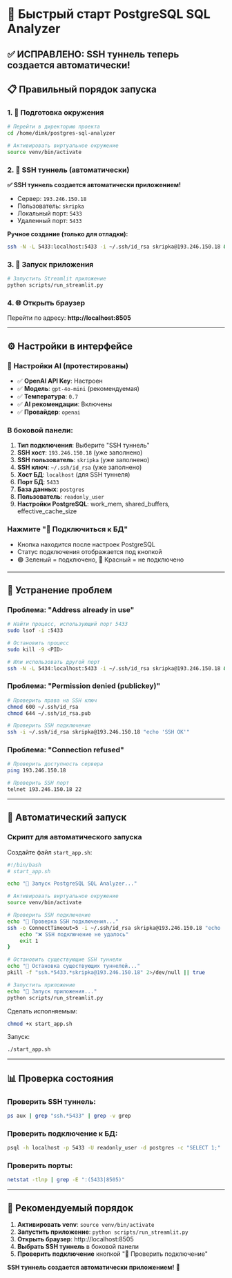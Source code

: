 # 🚀 Быстрый старт PostgreSQL SQL Analyzer

## ✅ **ИСПРАВЛЕНО**: SSH туннель теперь создается автоматически!

## 📋 Правильный порядок запуска

### 1. 🔧 Подготовка окружения

```bash
# Перейти в директорию проекта
cd /home/dimk/postgres-sql-analyzer

# Активировать виртуальное окружение
source venv/bin/activate
```

### 2. 🔐 SSH туннель (автоматически)

**✅ SSH туннель создается автоматически приложением!**

- Сервер: `193.246.150.18`
- Пользователь: `skripka`
- Локальный порт: `5433`
- Удаленный порт: `5433`

**Ручное создание (только для отладки):**
```bash
ssh -N -L 5433:localhost:5433 -i ~/.ssh/id_rsa skripka@193.246.150.18 &
```

### 3. 🚀 Запуск приложения

```bash
# Запустить Streamlit приложение
python scripts/run_streamlit.py
```

### 4. 🌐 Открыть браузер

Перейти по адресу: **http://localhost:8505**

---

## ⚙️ Настройки в интерфейсе

### 🤖 **Настройки AI (протестированы)**
- ✅ **OpenAI API Key**: Настроен
- ✅ **Модель**: `gpt-4o-mini` (рекомендуемая)
- ✅ **Температура**: `0.7`
- ✅ **AI рекомендации**: Включены
- ✅ **Провайдер**: `openai`

### В боковой панели:

1. **Тип подключения**: Выберите "SSH туннель"
2. **SSH хост**: `193.246.150.18` (уже заполнено)
3. **SSH пользователь**: `skripka` (уже заполнено)
4. **SSH ключ**: `~/.ssh/id_rsa` (уже заполнено)
5. **Хост БД**: `localhost` (для SSH туннеля)
6. **Порт БД**: `5433`
7. **База данных**: `postgres`
8. **Пользователь**: `readonly_user`
9. **Настройки PostgreSQL**: work_mem, shared_buffers, effective_cache_size

### Нажмите "🔌 Подключиться к БД"
- Кнопка находится после настроек PostgreSQL
- Статус подключения отображается под кнопкой
- 🟢 Зеленый = подключено, 🔴 Красный = не подключено

---

## 🐛 Устранение проблем

### Проблема: "Address already in use"

```bash
# Найти процесс, использующий порт 5433
sudo lsof -i :5433

# Остановить процесс
sudo kill -9 <PID>

# Или использовать другой порт
ssh -N -L 5434:localhost:5433 -i ~/.ssh/id_rsa skripka@193.246.150.18 &
```

### Проблема: "Permission denied (publickey)"

```bash
# Проверить права на SSH ключ
chmod 600 ~/.ssh/id_rsa
chmod 644 ~/.ssh/id_rsa.pub

# Проверить SSH подключение
ssh -i ~/.ssh/id_rsa skripka@193.246.150.18 "echo 'SSH OK'"
```

### Проблема: "Connection refused"

```bash
# Проверить доступность сервера
ping 193.246.150.18

# Проверить SSH порт
telnet 193.246.150.18 22
```

---

## 🔄 Автоматический запуск

### Скрипт для автоматического запуска

Создайте файл `start_app.sh`:

```bash
#!/bin/bash
# start_app.sh

echo "🚀 Запуск PostgreSQL SQL Analyzer..."

# Активировать виртуальное окружение
source venv/bin/activate

# Проверить SSH подключение
echo "🔐 Проверка SSH подключения..."
ssh -o ConnectTimeout=5 -i ~/.ssh/id_rsa skripka@193.246.150.18 "echo 'SSH OK'" || {
    echo "❌ SSH подключение не удалось"
    exit 1
}

# Остановить существующие SSH туннели
echo "🔄 Остановка существующих туннелей..."
pkill -f "ssh.*5433.*skripka@193.246.150.18" 2>/dev/null || true

# Запустить приложение
echo "🚀 Запуск приложения..."
python scripts/run_streamlit.py
```

Сделать исполняемым:
```bash
chmod +x start_app.sh
```

Запуск:
```bash
./start_app.sh
```

---

## 📊 Проверка состояния

### Проверить SSH туннель:
```bash
ps aux | grep "ssh.*5433" | grep -v grep
```

### Проверить подключение к БД:
```bash
psql -h localhost -p 5433 -U readonly_user -d postgres -c "SELECT 1;"
```

### Проверить порты:
```bash
netstat -tlnp | grep -E ":(5433|8505)"
```

---

## 🎯 Рекомендуемый порядок

1. **Активировать venv**: `source venv/bin/activate`
2. **Запустить приложение**: `python scripts/run_streamlit.py`
3. **Открыть браузер**: http://localhost:8505
4. **Выбрать SSH туннель** в боковой панели
5. **Проверить подключение** кнопкой "🔌 Проверить подключение"

**SSH туннель создается автоматически приложением!** 🎉
